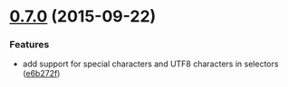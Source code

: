 <a name="0.7.0"></a>
# [0.7.0](https://github.com/fczbkk/css-selector-generator/compare/v0.6.0...v0.7.0) (2015-09-22)


### Features

* add support for special characters and UTF8 characters in selectors ([e6b272f](https://github.com/fczbkk/css-selector-generator/commit/e6b272f))



